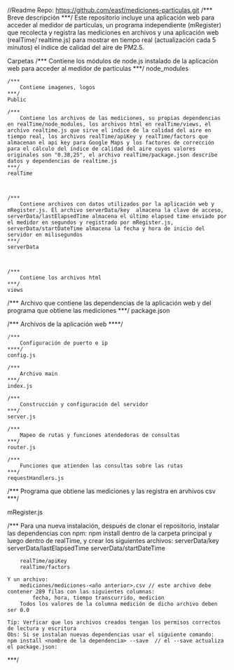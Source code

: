 //Readme
Repo: https://github.com/easf/mediciones-particulas.git
/***
	Breve descripción
***/
Este repositorio incluye una aplicación web para acceder al medidor de partículas, un programa independiente 	(mRegister) que recolecta y registra las mediciones en archivos y una aplicación web (realTime/	realtime.js) para mostrar en tiempo real (actualización cada 5 minutos) el índice de calidad del aire de PM2.5.

Carpetas
	/***
		Contiene los módulos de node.js instalado de la aplicación web para acceder al medidor de particulas
	***/
	node_modules

	/***
		Contiene imagenes, logos
	***/
	Public

	/***
		Contiene los archivos de las mediciones, su propias dependencias en realTime/node_modules, los archivos html en realTime/views, el archivo realtime.js que sirve el indice de la calidad del aire en tiempo real, los archivos realTime/apiKey y realTime/factors que almacenan el api key para Google Maps y los factores de corrección para el cálculo del índice de calidad del aire cuyos valores originales son "0.38,25", el archivo realTime/package.json describe datos y dependencias de realtime.js
	***/
	realTime



	/***
		Contiene archivos con datos utilizados por la aplicación web y mRegister.js. El archivo serverData/key 	almacena la clave de acceso, serverData/lastElapsedTime	almacena el último elapsed time enviado por el medidor en segundos y registrado por mRegister.js, serverData/startDateTime almacena la fecha y hora de inicio del servidor en milisegundos
	***/
	serverData
	
	
	
	/***
		Contiene los archivos html
	***/
	views


/***
	Archivo que contiene las dependencias de la aplicación web y del programa que obtiene las mediciones
***/
package.json


/***
	Archivos de la aplicación web
****/

	/***
		Configuración de puerto e ip
	****/
	config.js

	/***
		Archivo main
	***/
	index.js

	/***
		Construcción y configuración del servidor
	***/
	server.js

	/***
		Mapeo de rutas y funciones atendedoras de consultas
	***/
	router.js

	/***
		Funciones que atienden las consultas sobre las rutas 
	***/
	requestHandlers.js
	



/***
	Programa que obtiene las mediciones y las registra en arvhivos csv
***/

mRegister.js

/***
	Para una nueva instalación, después de clonar el repositorio, instalar las dependencias con npm: npm install dentro de la carpeta principal y luego dentro de realTime, y crear los siguientes archivos:
		serverData/key
		serverData/lastElapsedTime
		serverData/startDateTime

		realTime/apiKey
		realTime/factors

	Y un archivo: 
		mediciones/mediciones-<año anterior>.csv // este archivo debe contener 289 filas con las siguientes columnas:
			fecha, hora, tiempo transcurrido, medicion
		Todos los valores de la columna medición de dicho archivo deben ser 0.0

	Tip: Verficar que los archivos creados tengan los permisos correctos de lectura y escritura
	Obs: Si se instalan nuevas dependencias usar el siguiente comando:
	npm install <nombre de la dependencia> --save  // el --save actualiza el package.json:

***/


